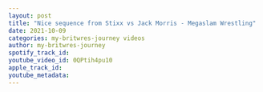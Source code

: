 ```yaml
---
layout: post
title: "Nice sequence from Stixx vs Jack Morris - Megaslam Wrestling"
date: 2021-10-09
categories: my-britwres-journey videos
author: my-britwres-journey
spotify_track_id: 
youtube_video_id: 0QPtih4pu10
apple_track_id: 
youtube_metadata: 
---
```

